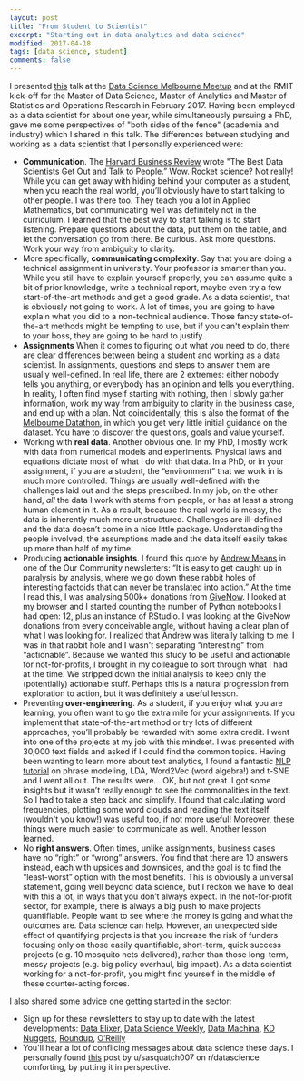 ```yaml
---
layout: post
title: "From Student to Scientist"
excerpt: "Starting out in data analytics and data science"
modified: 2017-04-18
tags: [data science, student]
comments: false
---
```


I presented [this](http://joosthvanderlinden.github.io/images/From_student_to_scientist.pdf) talk at the [Data Science Melbourne Meetup](https://www.meetup.com/en-AU/Data-Science-Melbourne/events/236327550/) and at the RMIT kick-off for the Master of Data Science, Master of Analytics and Master of Statistics and Operations Research in February 2017. Having been employed as a data scientist for about one year, while simultaneously pursuing a PhD, gave me some perspectives of "both sides of the fence" (academia and industry) which I shared in this talk. The differences between studying and working as a data scientist that I personally experienced were:

- **Communication**. The [Harvard Business Review](https://hbr.org/2017/01/the-best-data-scientists-get-out-and-talk-to-people) wrote "The Best Data Scientists Get Out and Talk to People.” Wow. Rocket science? Not really! While you can get away with hiding behind your computer as a student, when you reach the real world, you’ll obviously have to start talking to other people. I was there too. They teach you a lot in Applied Mathematics, but communicating well was definitely not in the curriculum. I learned that the best way to start talking is to start listening. Prepare questions about the data, put them on the table, and let the conversation go from there. Be curious. Ask more questions. Work your way from ambiguity to clarity.
- More specifically, **communicating complexity**. Say that you are doing a technical assignment in university. Your professor is smarter than you. While you still have to explain yourself properly, you can assume quite a bit of prior knowledge, write a technical report, maybe even try a few start-of-the-art methods and get a good grade. As a data scientist, that is obviously not going to work. A lot of times, you are going to have explain what you did to a non-technical audience. Those fancy state-of-the-art methods might be tempting to use, but if you can't explain them to your boss, they are going to be hard to justify.
- **Assignments** When it comes to figuring out what you need to do, there are clear differences between being a student and working as a data scientist. In assignments, questions and steps to answer them are usually well-defined. In real life, there are 2 extremes: either nobody tells you anything, or everybody has an opinion and tells you everything. In reality, I often find myself starting with nothing, then I slowly gather information, work my way from ambiguity to clarity in the business case, and end up with a plan. Not coincidentally, this is also the format of the [Melbourne Datathon](http://joosthvanderlinden.github.io/datathon-story/), in which you get very little initial guidance on the dataset. You have to discover the questions, goals and value yourself.
- Working with **real data**. Another obvious one. In my PhD, I mostly work with data from numerical models and experiments. Physical laws and equations dictate most of what I do with that data. In a PhD, or in your assignment, if you are a student, the “environment” that we work in is much more controlled. Things are usually well-defined with the challenges laid out and the steps prescribed. In my job, on the other hand, *all* the data I work with stems from people, or has at least a strong human element in it. As a result, because the real world is messy, the data is inherently much more unstructured. Challenges are ill-defined and the data doesn’t come in a nice little package. Understanding the people involved, the assumptions made and the data itself easily takes up more than half of my time.
- Producing **actionable insights**. I found this quote by [Andrew Means](http://meanswelldoesgood.com/) in one of the Our Community newsletters: “It is easy to get caught up in paralysis by analysis, where we go down these rabbit holes of interesting factoids that can never be translated into action.” At the time I read this, I was analysing 500k+ donations from [GiveNow](https://www.givenow.com.au/). I looked at my browser and I started counting the number of Python notebooks I had open: 12, plus an instance of RStudio. I was looking at the GiveNow donations from every conceivable angle, without having a clear plan of what I was looking for. I realized that Andrew was literally talking to me. I was in that rabbit hole and I wasn't separating “interesting” from “actionable”. Because we wanted this study to be useful and actionable for not-for-profits, I brought in my colleague to sort through what I had at the time. We stripped down the initial analysis to keep only the (potentially) actionable stuff. Perhaps this is a natural progression from exploration to action, but it was definitely a useful lesson.
- Preventing **over-engineering**. As a student, if you enjoy what you are learning, you often want to go the extra mile for your assignments. If you implement that state-of-the-art method or try lots of different approaches, you’ll probably be rewarded with some extra credit. I went into one of the projects at my job with this mindset. I was presented with 30,000 text fields and asked if I could find the common topics. Having been wanting to learn more about text analytics, I found a fantastic [NLP tutorial](http://nbviewer.jupyter.org/github/skipgram/modern-nlp-in-python/blob/master/executable/Modern_NLP_in_Python.ipynb#topic=15&lambda=1&term=) on phrase modeling, LDA, Word2Vec (word algebra!) and t-SNE and I went all out. The results were... OK, but not great. I got some insights but it wasn’t really enough to see the commonalities in the text. So I had to take a step back and simplify. I found that calculating word frequencies, plotting some word clouds and reading the text itself (wouldn't you know!) was useful too, if not more useful! Moreover, these things were much easier to communicate as well. Another lesson learned. 
- No **right answers**. Often times, unlike assignments, business cases have no “right” or “wrong” answers. You find that there are 10 answers instead, each with upsides and downsides, and the goal is to find the “least-worst” option with the most benefits. This is obviously a universal statement, going well beyond data science, but I reckon we have to deal with this a lot, in ways that you don’t always expect. In the not-for-profit sector, for example, there is always a big push to make projects quantifiable. People want to see where the money is going and what the outcomes are. Data science can help. However, an unexpected side effect of quantifying projects is that you increase the risk of funders focusing only on those easily quantifiable, short-term, quick success projects (e.g. 10 mosquito nets delivered), rather than those long-term, messy projects (e.g. big policy overhaul, big impact). As a data scientist working for a not-for-profit, you might find yourself in the middle of these counter-acting forces.

I also shared some advice one getting started in the sector:
- Sign up for these newsletters to stay up to date with the latest developments: [Data Elixer](https://dataelixir.com/), [Data Science Weekly](https://www.datascienceweekly.org/), [Data Machina](http://datamachina.com/), [KD Nuggets](http://www.kdnuggets.com/news/subscribe.html), [Roundup](http://roundup.fishtownanalytics.com/), [O’Reilly](http://www.oreilly.com/data/newsletter.html)
- You'll hear a lot of conflicing messages about data science these days. I personally found [this](https://www.reddit.com/r/datascience/comments/5rvxqf/the_confusing_messages_about_the_data_science/) post by u/sasquatch007 on r/datascience comforting, by putting it in perspective.

